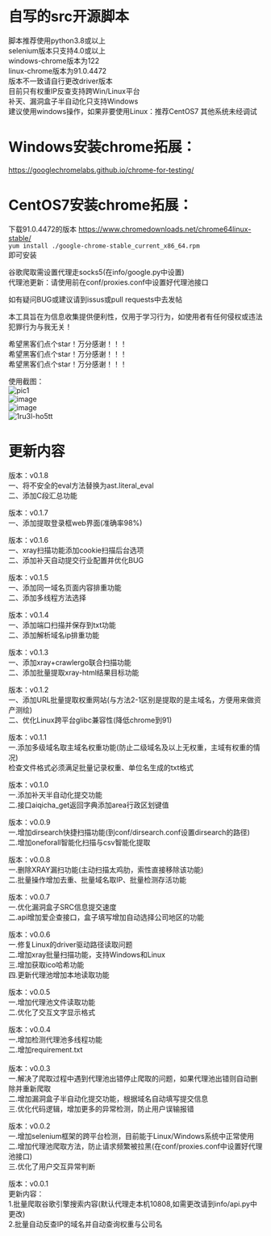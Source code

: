 # 自写的src开源脚本
脚本推荐使用python3.8或以上  
selenium版本只支持4.0或以上  
windows-chrome版本为122  
linux-chrome版本为91.0.4472  
版本不一致请自行更改driver版本  
目前只有权重IP反查支持跨Win/Linux平台  
补天、漏洞盒子半自动化只支持Windows  
建议使用windows操作，如果非要使用Linux：推荐CentOS7
其他系统未经调试  
  
# Windows安装chrome拓展：  
  
https://googlechromelabs.github.io/chrome-for-testing/  

# CentOS7安装chrome拓展：
下载91.0.4472的版本
https://www.chromedownloads.net/chrome64linux-stable/  
`yum install ./google-chrome-stable_current_x86_64.rpm`  
即可安装  
  
谷歌爬取需设置代理走socks5(在info/google.py中设置)  
代理池更新：请使用前在conf/proxies.conf中设置好代理池接口  
  
如有疑问BUG或建议请到issus或pull requests中去发帖  
    
本工具旨在为信息收集提供便利性，仅用于学习行为，如使用者有任何侵权或违法犯罪行为与我无关！  
  
希望黑客们点个star！万分感谢！！！  
希望黑客们点个star！万分感谢！！！  
希望黑客们点个star！万分感谢！！！  
  
使用截图：  
![pic1](https://github.com/1607131160/src_script/assets/128038117/b1be191b-2352-42fd-acaf-f2605ca22bfa)  
![image](https://github.com/1607131160/src_script/assets/128038117/bf009fad-284f-46de-8888-a46956bd43d3)  
![image](https://github.com/1607131160/src_script/assets/128038117/2b031e6e-8102-4933-a27b-c009e9394371)  
![1ru3l-ho5tt](https://github.com/1607131160/src_script/assets/128038117/95e381dc-7c38-4d66-8dba-c88491debf14)  
# 更新内容
版本：v0.1.8  
一、将不安全的eval方法替换为ast.literal_eval  
二、添加C段汇总功能  
  
版本：v0.1.7  
一、添加提取登录框web界面(准确率98%)  
  
版本：v0.1.6  
一、xray扫描功能添加cookie扫描后台选项  
二、添加补天自动提交行业配置并优化BUG  
  
版本：v0.1.5  
一、添加同一域名页面内容排重功能  
二、添加多线程方法选择  
  
版本：v0.1.4  
一、添加端口扫描并保存到txt功能  
二、添加解析域名ip排重功能  
  
版本：v0.1.3  
一、添加xray+crawlergo联合扫描功能  
二、添加批量提取xray-html结果目标功能
  
版本：v0.1.2  
一、添加URL批量提取权重网站(与方法2-1区别是提取的是主域名，方便用来做资产测绘)  
二、优化Linux跨平台glibc兼容性(降低chrome到91)  
  
版本：v0.1.1  
一.添加多级域名取主域名权重功能(防止二级域名及以上无权重，主域有权重的情况)<br>检查文件格式必须满足批量记录权重、单位名生成的txt格式  
  
版本：v0.1.0  
一.添加补天半自动化提交功能  
二.接口aiqicha_get返回字典添加area行政区划键值  
  
版本：v0.0.9  
一.增加dirsearch快捷扫描功能(到conf/dirsearch.conf设置dirsearch的路径)  
二.增加oneforall智能化扫描与csv智能化提取  
  
版本：v0.0.8  
一.删除XRAY漏扫功能(主动扫描太鸡肋，索性直接移除该功能)  
二.批量操作增加去重、批量域名取IP、批量检测存活功能  
  
版本：v0.0.7  
一.优化漏洞盒子SRC信息提交速度  
二.api增加爱企查接口，盒子填写增加自动选择公司地区的功能  
  
版本：v0.0.6  
一.修复Linux的driver驱动路径读取问题  
二.增加xray批量扫描功能，支持Windows和Linux  
三.增加获取ico哈希功能  
四.更新代理池增加本地读取功能  

版本：v0.0.5  
一.增加代理池文件读取功能  
二.优化了交互文字显示格式  
  
版本：v0.0.4  
一.增加检测代理池多线程功能  
二.增加requirement.txt  
<br>
版本：v0.0.3  
一.解决了爬取过程中遇到代理池出错停止爬取的问题，如果代理池出错则自动删除并重新爬取  
二.增加漏洞盒子半自动化提交功能，根据域名自动填写提交信息  
三.优化代码逻辑，增加更多的异常检测，防止用户误输报错  
  
版本：v0.0.2  
一.增加selenium框架的跨平台检测，目前能于Linux/Windows系统中正常使用  
二.增加代理池爬取方法，防止请求频繁被拉黑(在conf/proxies.conf中设置好代理池接口)  
三.优化了用户交互异常判断  
  
版本：v0.0.1  
更新内容：  
1.批量爬取谷歌引擎搜索内容(默认代理走本机10808,如需更改请到info/api.py中更改)  
2.批量自动反查IP的域名并自动查询权重与公司名  
